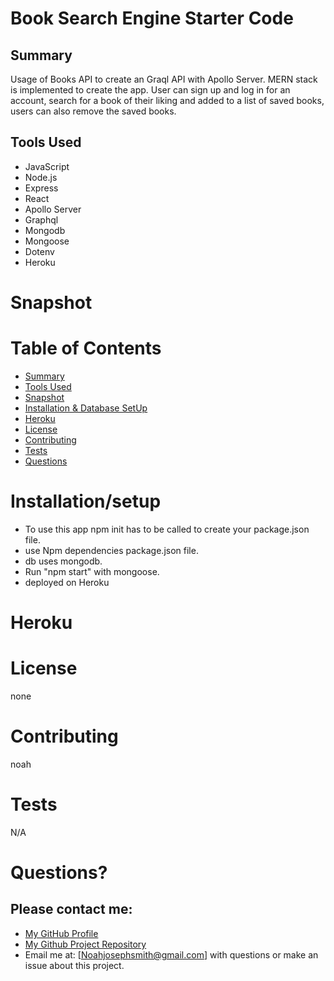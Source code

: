 # Book Search Engine Starter Code

## Summary

Usage of Books API to create an Graql API with Apollo Server. MERN stack is implemented to create the app. User can sign up and log in for an account, search for a book of their liking and added to a list of saved books, users can also remove the saved books.

## Tools Used

* JavaScript
* Node.js
* Express
* React
* Apollo Server
* Graphql
* Mongodb
* Mongoose
* Dotenv
* Heroku



# Snapshot






# Table of Contents 
* [Summary](#Summary)
* [Tools Used](#Tools)
* [Snapshot](#Snapshot)
* [Installation & Database SetUp](#Installation)
* [Heroku](#Heroku)
* [License](#license)
* [Contributing](#contributing)
* [Tests](#tests)
* [Questions](#questions)

# Installation/setup
* To use this app npm init has to be called to create your package.json file.
* use Npm dependencies  package.json file.
* db uses mongodb.
* Run "npm start" with mongoose.
* deployed on Heroku

# Heroku




# License
none

# Contributing
noah

# Tests
N/A

# Questions?
## Please contact me:
  * [My GitHub Profile](https://github.com/Noahdpsmith)
  * [My Github Project Repository](https://github.com/Noahdpsmith/Lets-partay/)
  * Email me at: [Noahjosephsmith@gmail.com] with questions or make an issue about this project.
